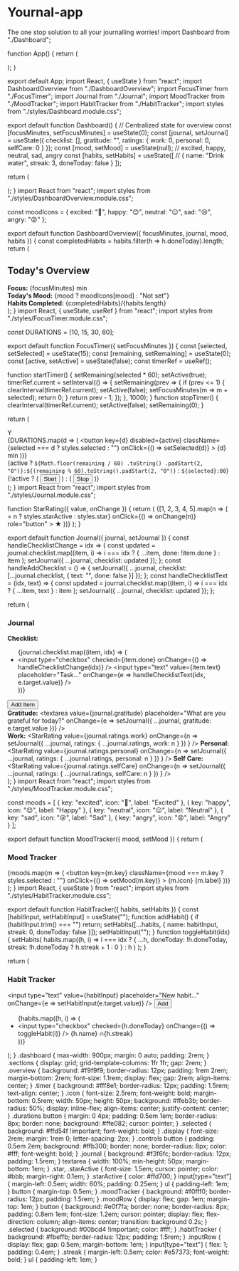 # Yournal-app
The one stop solution to all your journalling worries!
import Dashboard from "./Dashboard";

function App() {
  return (
    <div>
      <Dashboard />
    </div>
  );
}

export default App;
import React, { useState } from "react";
import DashboardOverview from "./DashboardOverview";
import FocusTimer from "./FocusTimer";
import Journal from "./Journal";
import MoodTracker from "./MoodTracker";
import HabitTracker from "./HabitTracker";
import styles from "./styles/Dashboard.module.css";

export default function Dashboard() {
  // Centralized state for overview
  const [focusMinutes, setFocusMinutes] = useState(0);
  const [journal, setJournal] = useState({
    checklist: [],
    gratitude: "",
    ratings: { work: 0, personal: 0, selfCare: 0 }
  });
  const [mood, setMood] = useState(null); // excited, happy, neutral, sad, angry
  const [habits, setHabits] = useState([
    // { name: "Drink water", streak: 3, doneToday: false }
  ]);

  return (
    <div className={styles.dashboard}>
      <DashboardOverview
        focusMinutes={focusMinutes}
        journal={journal}
        mood={mood}
        habits={habits}
      />
      <div className={styles.sections}>
        <FocusTimer setFocusMinutes={setFocusMinutes} />
        <Journal journal={journal} setJournal={setJournal} />
        <MoodTracker mood={mood} setMood={setMood} />
        <HabitTracker habits={habits} setHabits={setHabits} />
      </div>
    </div>
  );
}
import React from "react";
import styles from "./styles/DashboardOverview.module.css";

const moodIcons = {
  excited: "🤩",
  happy: "😊",
  neutral: "😐",
  sad: "😢",
  angry: "😡"
};

export default function DashboardOverview({ focusMinutes, journal, mood, habits }) {
  const completedHabits = habits.filter(h => h.doneToday).length;
  return (
    <div className={styles.overview}>
      <h2>Today's Overview</h2>
      <div>
        <b>Focus:</b> {focusMinutes} min
      </div>
      <div>
        <b>Today's Mood:</b> {mood ? moodIcons[mood] : "Not set"}
      </div>
      <div>
        <b>Habits Completed:</b> {completedHabits}/{habits.length}
      </div>
    </div>
  );
}
import React, { useState, useRef } from "react";
import styles from "./styles/FocusTimer.module.css";

const DURATIONS = [10, 15, 30, 60];

export default function FocusTimer({ setFocusMinutes }) {
  const [selected, setSelected] = useState(15);
  const [remaining, setRemaining] = useState(0);
  const [active, setActive] = useState(false);
  const timerRef = useRef();

  function startTimer() {
    setRemaining(selected * 60);
    setActive(true);
    timerRef.current = setInterval(() => {
      setRemaining(prev => {
        if (prev <= 1) {
          clearInterval(timerRef.current);
          setActive(false);
          setFocusMinutes(m => m + selected);
          return 0;
        }
        return prev - 1;
      });
    }, 1000);
  }
  function stopTimer() {
    clearInterval(timerRef.current);
    setActive(false);
    setRemaining(0);
  }

  return (
    <div className={styles.timer}>
      <div className={styles.icon}>Y</div>
      <div className={styles.durations}>
        {DURATIONS.map(d => (
          <button
            key={d}
            disabled={active}
            className={selected === d ? styles.selected : ""}
            onClick={() => setSelected(d)}
          >
            {d} min
          </button>
        ))}
      </div>
      <div className={styles.display}>
        {active
          ? `${Math.floor(remaining / 60)
              .toString()
              .padStart(2, "0")}:${(remaining % 60).toString().padStart(2, "0")}`
          : `${selected}:00`}
      </div>
      <div className={styles.controls}>
        {!active ? (
          <button onClick={startTimer}>Start</button>
        ) : (
          <button onClick={stopTimer}>Stop</button>
        )}
      </div>
    </div>
  );
}
import React from "react";
import styles from "./styles/Journal.module.css";

function StarRating({ value, onChange }) {
  return (
    <span>
      {[1, 2, 3, 4, 5].map(n => (
        <span
          key={n}
          className={value >= n ? styles.starActive : styles.star}
          onClick={() => onChange(n)}
          role="button"
        >
          ★
        </span>
      ))}
    </span>
  );
}

export default function Journal({ journal, setJournal }) {
  const handleChecklistChange = idx => {
    const updated = journal.checklist.map((item, i) =>
      i === idx ? { ...item, done: !item.done } : item
    );
    setJournal({ ...journal, checklist: updated });
  };
  const handleAddChecklist = () => {
    setJournal({
      ...journal,
      checklist: [...journal.checklist, { text: "", done: false }]
    });
  };
  const handleChecklistText = (idx, text) => {
    const updated = journal.checklist.map((item, i) =>
      i === idx ? { ...item, text } : item
    );
    setJournal({ ...journal, checklist: updated });
  };

  return (
    <div className={styles.journal}>
      <h3>Journal</h3>
      <div>
        <b>Checklist:</b>
        <ul>
          {journal.checklist.map((item, idx) => (
            <li key={idx}>
              <input
                type="checkbox"
                checked={item.done}
                onChange={() => handleChecklistChange(idx)}
              />
              <input
                type="text"
                value={item.text}
                placeholder="Task..."
                onChange={e => handleChecklistText(idx, e.target.value)}
              />
            </li>
          ))}
        </ul>
        <button onClick={handleAddChecklist}>Add Item</button>
      </div>
      <div>
        <b>Gratitude:</b>
        <textarea
          value={journal.gratitude}
          placeholder="What are you grateful for today?"
          onChange={e => setJournal({ ...journal, gratitude: e.target.value })}
        />
      </div>
      <div>
        <b>Work:</b>
        <StarRating
          value={journal.ratings.work}
          onChange={n =>
            setJournal({ ...journal, ratings: { ...journal.ratings, work: n } })
          }
        />
        <b>Personal:</b>
        <StarRating
          value={journal.ratings.personal}
          onChange={n =>
            setJournal({
              ...journal,
              ratings: { ...journal.ratings, personal: n }
            })
          }
        />
        <b>Self Care:</b>
        <StarRating
          value={journal.ratings.selfCare}
          onChange={n =>
            setJournal({
              ...journal,
              ratings: { ...journal.ratings, selfCare: n }
            })
          }
        />
      </div>
    </div>
  );
}
import React from "react";
import styles from "./styles/MoodTracker.module.css";

const moods = [
  { key: "excited", icon: "🤩", label: "Excited" },
  { key: "happy", icon: "😊", label: "Happy" },
  { key: "neutral", icon: "😐", label: "Neutral" },
  { key: "sad", icon: "😢", label: "Sad" },
  { key: "angry", icon: "😡", label: "Angry" }
];

export default function MoodTracker({ mood, setMood }) {
  return (
    <div className={styles.moodTracker}>
      <h3>Mood Tracker</h3>
      <div className={styles.moodRow}>
        {moods.map(m => (
          <button
            key={m.key}
            className={mood === m.key ? styles.selected : ""}
            onClick={() => setMood(m.key)}
          >
            <span role="img" aria-label={m.label}>
              {m.icon}
            </span>
            <span>{m.label}</span>
          </button>
        ))}
      </div>
    </div>
  );
}
import React, { useState } from "react";
import styles from "./styles/HabitTracker.module.css";

export default function HabitTracker({ habits, setHabits }) {
  const [habitInput, setHabitInput] = useState("");
  function addHabit() {
    if (habitInput.trim() === "") return;
    setHabits([...habits, { name: habitInput, streak: 0, doneToday: false }]);
    setHabitInput("");
  }
  function toggleHabit(idx) {
    setHabits(
      habits.map((h, i) =>
        i === idx
          ? {
              ...h,
              doneToday: !h.doneToday,
              streak: !h.doneToday ? h.streak + 1 : 0
            }
          : h
      )
    );
  }

  return (
    <div className={styles.habitTracker}>
      <h3>Habit Tracker</h3>
      <div className={styles.inputRow}>
        <input
          type="text"
          value={habitInput}
          placeholder="New habit..."
          onChange={e => setHabitInput(e.target.value)}
        />
        <button onClick={addHabit}>Add</button>
      </div>
      <ul>
        {habits.map((h, i) => (
          <li key={i}>
            <input
              type="checkbox"
              checked={h.doneToday}
              onChange={() => toggleHabit(i)}
            />
            {h.name} <span className={styles.streak}>🔥{h.streak}</span>
          </li>
        ))}
      </ul>
    </div>
  );
}
.dashboard {
  max-width: 900px;
  margin: 0 auto;
  padding: 2rem;
}
.sections {
  display: grid;
  grid-template-columns: 1fr 1fr;
  gap: 2rem;
}
.overview {
  background: #f9f9f9;
  border-radius: 12px;
  padding: 1rem 2rem;
  margin-bottom: 2rem;
  font-size: 1.1rem;
  display: flex;
  gap: 2rem;
  align-items: center;
}
.timer {
  background: #fff8e1;
  border-radius: 12px;
  padding: 1.5rem;
  text-align: center;
}
.icon {
  font-size: 2.5rem;
  font-weight: bold;
  margin-bottom: 0.5rem;
  width: 50px;
  height: 50px;
  background: #ffeb3b;
  border-radius: 50%;
  display: inline-flex;
  align-items: center;
  justify-content: center;
}
.durations button {
  margin: 0 4px;
  padding: 0.5em 1em;
  border-radius: 8px;
  border: none;
  background: #ffe082;
  cursor: pointer;
}
.selected {
  background: #ffd54f !important;
  font-weight: bold;
}
.display {
  font-size: 2rem;
  margin: 1rem 0;
  letter-spacing: 2px;
}
.controls button {
  padding: 0.5em 2em;
  background: #ffb300;
  border: none;
  border-radius: 8px;
  color: #fff;
  font-weight: bold;
}
.journal {
  background: #f3f6fc;
  border-radius: 12px;
  padding: 1.5rem;
}
textarea {
  width: 100%;
  min-height: 50px;
  margin-bottom: 1em;
}
.star,
.starActive {
  font-size: 1.5em;
  cursor: pointer;
  color: #bbb;
  margin-right: 0.1em;
}
.starActive {
  color: #ffd700;
}
input[type="text"] {
  margin-left: 0.5em;
  width: 60%;
  padding: 0.25em;
}
ul {
  padding-left: 1em;
}
button {
  margin-top: 0.5em;
}
.moodTracker {
  background: #f0fff0;
  border-radius: 12px;
  padding: 1.5rem;
}
.moodRow {
  display: flex;
  gap: 1em;
  margin-top: 1em;
}
button {
  background: #e0f7fa;
  border: none;
  border-radius: 8px;
  padding: 0.8em 1em;
  font-size: 1.2em;
  cursor: pointer;
  display: flex;
  flex-direction: column;
  align-items: center;
  transition: background 0.2s;
}
.selected {
  background: #00bcd4 !important;
  color: #fff;
}
.habitTracker {
  background: #fbeffb;
  border-radius: 12px;
  padding: 1.5rem;
}
.inputRow {
  display: flex;
  gap: 0.5em;
  margin-bottom: 1em;
}
input[type="text"] {
  flex: 1;
  padding: 0.4em;
}
.streak {
  margin-left: 0.5em;
  color: #e57373;
  font-weight: bold;
}
ul {
  padding-left: 1em;
}
